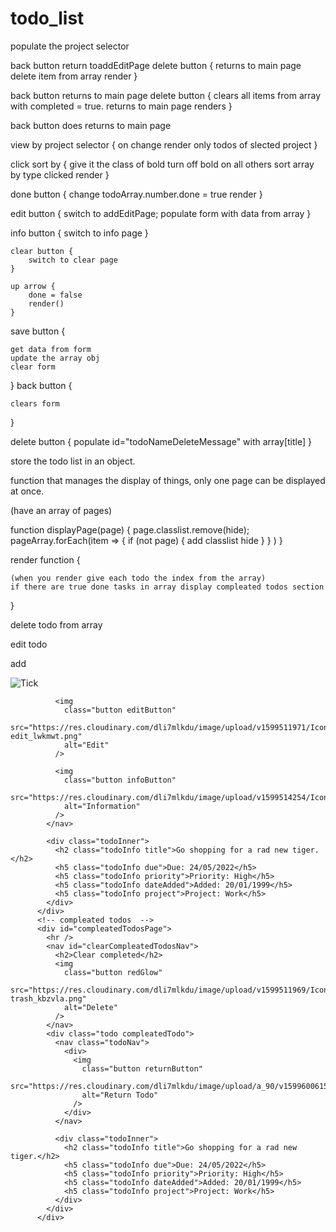 # todo_list





<!-- when add page load -->
populate the project selector


<!-- delete page -->

back button return toaddEditPage 
delete button {
    returns to main page
    delete item from array
    render
}

<!-- clear compleated  -->
back button returns to main page
delete button {
    clears all items from array with completed = true.
    returns to main page
    renders
}

<!-- info page -->
back button does returns to main page

<!-- to do top nav  -->
view by project selector {
    on change render only todos of slected project
}

click sort by {
    give it the class of bold
    turn off bold on all others
    sort array by type clicked
    render
}


<!-- to do  -->
done button {
    change todoArray.number.done = true
    render
}

edit button {
    switch to addEditPage;
    populate form with data from array
}

info button {
    switch to info page
}

<!-- compleated page  -->
    clear button {
        switch to clear page
    }

    up arrow {
        done = false
        render()
    }

<!-- addeditpage  -->
save button {
    
    get data from form
    update the array obj
    clear form
}
back button {
    
    clears form
}

delete button {
  populate id="todoNameDeleteMessage" with array[title]
}


<!-- get date from form and format it module -->


<!-- array manipulation  module-->
store the todo list in an  object.



<!-- dom manipulation -->
function that manages the display of things, only one page can be displayed at once. 

(have an array of pages)

function displayPage(page) {
    page.classlist.remove(hide); 
    pageArray.forEach(item => {
        if (not page) {
            add classlist hide 
        }
    }  )
}


render function {
    
    (when you render give each todo the index from the array)
    if there are true done tasks in array display compleated todos section
}

<!-- on the object  -->

delete todo from array

edit todo


<!--  -->
add





   <div class="todo">
            <nav class="todoNav">
              <img
                class="button doneButton"
                src="https://res.cloudinary.com/dli7mlkdu/image/upload/v1599511973/Icons/035-check-1_w6twiu.png"
                alt="Tick"
              />

              <img
                class="button editButton"
                src="https://res.cloudinary.com/dli7mlkdu/image/upload/v1599511971/Icons/020-edit_lwkmwt.png"
                alt="Edit"
              />

              <img
                class="button infoButton"
                src="https://res.cloudinary.com/dli7mlkdu/image/upload/v1599514254/Icons/info_q23uvm.png"
                alt="Information"
              />
            </nav>

            <div class="todoInner">
              <h2 class="todoInfo title">Go shopping for a rad new tiger.</h2>
              <h5 class="todoInfo due">Due: 24/05/2022</h5>
              <h5 class="todoInfo priority">Priority: High</h5>
              <h5 class="todoInfo dateAdded">Added: 20/01/1999</h5>
              <h5 class="todoInfo project">Project: Work</h5>
            </div>
          </div>
          <!-- compleated todos  -->
          <div id="compleatedTodosPage">
            <hr />
            <nav id="clearCompleatedTodosNav">
              <h2>Clear completed</h2>
              <img
                class="button redGlow"
                src="https://res.cloudinary.com/dli7mlkdu/image/upload/v1599511969/Icons/005-trash_kbzvla.png"
                alt="Delete"
              />
            </nav>
            <div class="todo compleatedTodo">
              <nav class="todoNav">
                <div>
                  <img
                    class="button returnButton"
                    src="https://res.cloudinary.com/dli7mlkdu/image/upload/a_90/v1599600615/Icons/return_hitifz.png"
                    alt="Return Todo"
                  />
                </div>
              </nav>

              <div class="todoInner">
                <h2 class="todoInfo title">Go shopping for a rad new tiger.</h2>
                <h5 class="todoInfo due">Due: 24/05/2022</h5>
                <h5 class="todoInfo priority">Priority: High</h5>
                <h5 class="todoInfo dateAdded">Added: 20/01/1999</h5>
                <h5 class="todoInfo project">Project: Work</h5>
              </div>
            </div>
          </div>